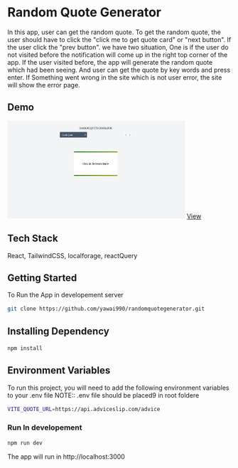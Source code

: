 # Random Quote Generator

 In this app, user can get the random quote. To get the random quote, the user should have to click the "click me to get quote card" or "next button". If the user click the "prev button". we have two situation, One is if the user do not visited before the notification will come up in the right top corner of the app. If the user visited before, the app will generate the random quote which had been seeing. And user can get the quote by key words and press enter. If Something went wrong in the site which is not user error, the site will show the error page.

## Demo

<img src='./public/Animation.gif' width=400 height=220 alt='demo' />
<a href="https://65451955053cee0e282af8c8--snazzy-crisp-0d8259.netlify.app/">View</a>

## Tech Stack

React, TailwindCSS, localforage, reactQuery

## Getting Started

To Run the App in developement server

```bash
git clone https://github.com/yawai990/randomquotegenerator.git
```

## Installing Dependency

```bash
npm install
```

## Environment Variables

To run this project, you will need to add the following environment variables to your .env file
NOTE:: .env file should be placed9 in root foldere

```bash
VITE_QUOTE_URL=https://api.adviceslip.com/advice
```

### Run In developement

```bash
npm run dev
```

The app will run in http://localhost:3000
